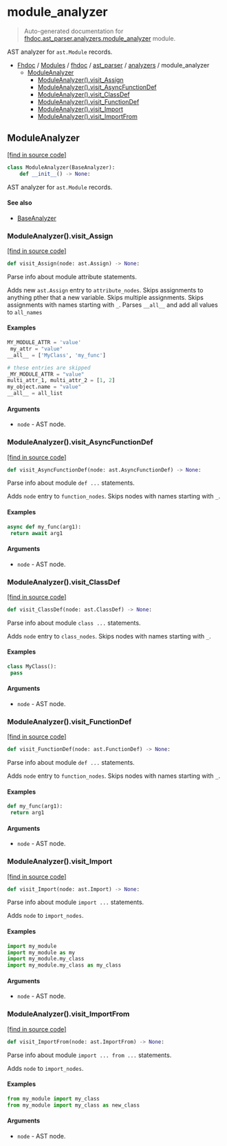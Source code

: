 # module_analyzer

> Auto-generated documentation for [fhdoc.ast_parser.analyzers.module_analyzer](../../../../fhdoc/ast_parser/analyzers/module_analyzer.py) module.

AST analyzer for `ast.Module` records.

- [Fhdoc](../../../README.md#fhdoc-index) / [Modules](../../../README.md#fhdoc-modules) / [fhdoc](../../index.md#fhdoc) / [ast_parser](../index.md#ast_parser) / [analyzers](index.md#analyzers) / module_analyzer
    - [ModuleAnalyzer](#moduleanalyzer)
        - [ModuleAnalyzer().visit_Assign](#moduleanalyzervisit_assign)
        - [ModuleAnalyzer().visit_AsyncFunctionDef](#moduleanalyzervisit_asyncfunctiondef)
        - [ModuleAnalyzer().visit_ClassDef](#moduleanalyzervisit_classdef)
        - [ModuleAnalyzer().visit_FunctionDef](#moduleanalyzervisit_functiondef)
        - [ModuleAnalyzer().visit_Import](#moduleanalyzervisit_import)
        - [ModuleAnalyzer().visit_ImportFrom](#moduleanalyzervisit_importfrom)

## ModuleAnalyzer

[[find in source code]](../../../../fhdoc/ast_parser/analyzers/module_analyzer.py#L13)

```python
class ModuleAnalyzer(BaseAnalyzer):
    def __init__() -> None:
```

AST analyzer for `ast.Module` records.

#### See also

- [BaseAnalyzer](base_analyzer.md#baseanalyzer)

### ModuleAnalyzer().visit_Assign

[[find in source code]](../../../../fhdoc/ast_parser/analyzers/module_analyzer.py#L136)

```python
def visit_Assign(node: ast.Assign) -> None:
```

Parse info about module attribute statements.

Adds new `ast.Assign` entry to `attribute_nodes`.
Skips assignments to anything pther that a new variable.
Skips multiple assignments.
Skips assignments with names starting with `_`.
Parses `__all__` and add all values to `all_names`

#### Examples

```python
MY_MODULE_ATTR = 'value'
 my_attr = "value"
__all__ = ['MyClass', 'my_func']

# these entries are skipped
_MY_MODULE_ATTR = "value"
multi_attr_1, multi_attr_2 = [1, 2]
my_object.name = "value"
__all__ = all_list
```

#### Arguments

- `node` - AST node.

### ModuleAnalyzer().visit_AsyncFunctionDef

[[find in source code]](../../../../fhdoc/ast_parser/analyzers/module_analyzer.py#L117)

```python
def visit_AsyncFunctionDef(node: ast.AsyncFunctionDef) -> None:
```

Parse info about module `def ...` statements.

Adds `node` entry to `function_nodes`.
Skips nodes with names starting with `_`.

#### Examples

```python
async def my_func(arg1):
 return await arg1
```

#### Arguments

- `node` - AST node.

### ModuleAnalyzer().visit_ClassDef

[[find in source code]](../../../../fhdoc/ast_parser/analyzers/module_analyzer.py#L63)

```python
def visit_ClassDef(node: ast.ClassDef) -> None:
```

Parse info about module `class ...` statements.

Adds `node` entry to `class_nodes`.
Skips nodes with names starting with `_`.

#### Examples

```python
class MyClass():
 pass
```

#### Arguments

- `node` - AST node.

### ModuleAnalyzer().visit_FunctionDef

[[find in source code]](../../../../fhdoc/ast_parser/analyzers/module_analyzer.py#L98)

```python
def visit_FunctionDef(node: ast.FunctionDef) -> None:
```

Parse info about module `def ...` statements.

Adds `node` entry to `function_nodes`.
Skips nodes with names starting with `_`.

#### Examples

```python
def my_func(arg1):
 return arg1
```

#### Arguments

- `node` - AST node.

### ModuleAnalyzer().visit_Import

[[find in source code]](../../../../fhdoc/ast_parser/analyzers/module_analyzer.py#L27)

```python
def visit_Import(node: ast.Import) -> None:
```

Parse info about module `import ...` statements.

Adds `node` to `import_nodes`.

#### Examples

```python
import my_module
import my_module as my
import my_module.my_class
import my_module.my_class as my_class
```

#### Arguments

- `node` - AST node.

### ModuleAnalyzer().visit_ImportFrom

[[find in source code]](../../../../fhdoc/ast_parser/analyzers/module_analyzer.py#L46)

```python
def visit_ImportFrom(node: ast.ImportFrom) -> None:
```

Parse info about module `import ... from ...` statements.

Adds `node` to `import_nodes`.

#### Examples

```python
from my_module import my_class
from my_module import my_class as new_class
```

#### Arguments

- `node` - AST node.
